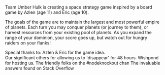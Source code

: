 Team Umber Hulk is creating a space strategy game inspired by a board game by Azlen (age 11) and Eric (age 10).

The goals of the game are to maintain the largest and most powerful empire of planets. Each turn you may conquer planets (or journey to them), or harvest resources from your existing pool of planets. As you expand the range of your dominion, your score goes up, but watch out for hungry raiders on your flanks!

Special thanks to:
	Azlen & Eric for the game idea.  
	Our significant others for allowing us to 'disappear' for 48 hours.
	Wishpond for hosting us.
	The friendly folks on the #nodeknockout chan
	The invaluable answers found on Stack Overflow

